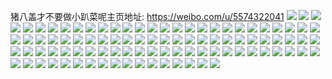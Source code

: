 猪八盖才不要做小趴菜呢主页地址: https://weibo.com/u/5574322041 
![](https://wx4.sinaimg.cn/mw2000/0065fhO1ly1h9gfhg8dzej31400u03zt.jpg) 
![](https://wx4.sinaimg.cn/mw2000/0065fhO1ly1h9gfhfz342j31400u0tbh.jpg) 
![](https://wx4.sinaimg.cn/mw2000/0065fhO1ly1h9co6ij079j30rs1k50ye.jpg) 
![](https://wx4.sinaimg.cn/mw2000/0065fhO1ly1h9co6j68i2j30wi1g0wj5.jpg) 
![](https://wx4.sinaimg.cn/mw2000/0065fhO1ly1h9co6k74qbj30o50t67bg.jpg) 
![](https://wx4.sinaimg.cn/mw2000/0065fhO1ly1h9co7jr7dzj30u91o67h7.jpg) 
![](https://wx4.sinaimg.cn/mw2000/0065fhO1ly1h9co6l2a3rj30wg0sj76y.jpg) 
![](https://wx4.sinaimg.cn/mw2000/0065fhO1ly1h8olkpkm5aj31mw1vh7wh.jpg) 
![](https://wx4.sinaimg.cn/mw2000/0065fhO1ly1h8olkifdubj32c0340kjm.jpg) 
![](https://wx4.sinaimg.cn/mw2000/0065fhO1ly1h8olksi25wj32c03404qq.jpg) 
![](https://wx4.sinaimg.cn/mw2000/0065fhO1ly1h8olkr7v8ij31yc0vt7jh.jpg) 
![](https://wx4.sinaimg.cn/mw2000/0065fhO1ly1h890sjvc1cj31n310wgwd.jpg) 
![](https://wx4.sinaimg.cn/mw2000/0065fhO1ly1h890sjgw27j31la11ywnt.jpg) 
![](https://wx4.sinaimg.cn/mw2000/0065fhO1ly1h890slfbikj31m412jtgy.jpg) 
![](https://wx4.sinaimg.cn/mw2000/0065fhO1ly1h890slplasj31nm125tgh.jpg) 
![](https://wx4.sinaimg.cn/mw2000/0065fhO1ly1h890sm18o2j31n011jn5m.jpg) 
![](https://wx4.sinaimg.cn/mw2000/0065fhO1ly1h890swscjnj313c0p8jxx.jpg) 
![](https://wx4.sinaimg.cn/mw2000/0065fhO1ly1h809za6rjkj30wi1yc1kx.jpg) 
![](https://wx4.sinaimg.cn/mw2000/0065fhO1ly1h7yo5n3dvoj30u0140wlp.jpg) 
![](https://wx4.sinaimg.cn/mw2000/0065fhO1ly1h7yo5mt8fdj30u0140gts.jpg) 
![](https://wx4.sinaimg.cn/mw2000/0065fhO1ly1h7y1u8waqxj31o0280hdt.jpg) 
![](https://wx4.sinaimg.cn/mw2000/0065fhO1ly1h7y1uc4bh6j31o0280qv5.jpg) 
![](https://wx4.sinaimg.cn/mw2000/0065fhO1ly1h7y1uaklf9j31o0280qv5.jpg) 
![](https://wx4.sinaimg.cn/mw2000/0065fhO1ly1h7y1udzne5j31o0280kjl.jpg) 
![](https://wx4.sinaimg.cn/mw2000/0065fhO1ly1h7y1ufejrrj31o0280npd.jpg) 
![](https://wx4.sinaimg.cn/mw2000/0065fhO1ly1h7y1ug68h0j31o0280e81.jpg) 
![](https://wx4.sinaimg.cn/mw2000/0065fhO1ly1h7y1u4b7fgj31o0280npd.jpg) 
![](https://wx4.sinaimg.cn/mw2000/0065fhO1ly1h7y1uhx273j31o0280hdt.jpg) 
![](https://wx4.sinaimg.cn/mw2000/0065fhO1ly1h7y1uk566dj31o0280npd.jpg) 
![](https://wx4.sinaimg.cn/mw2000/0065fhO1ly1h7osbageqzj30xc16zdn7.jpg) 
![](https://wx4.sinaimg.cn/mw2000/0065fhO1ly1h7osba3rspj30rs0u5gri.jpg) 
![](https://wx4.sinaimg.cn/mw2000/0065fhO1ly1h7osbb8r0dj30rs0u5n4j.jpg) 
![](https://wx4.sinaimg.cn/mw2000/0065fhO1ly1h7osbbo4k7j30xc16u46e.jpg) 
![](https://wx4.sinaimg.cn/mw2000/0065fhO1ly1h7osb9hbklj30rs19pn99.jpg) 
![](https://wx4.sinaimg.cn/mw2000/0065fhO1ly1h7osbatpo6j30rs19lahq.jpg) 
![](https://wx4.sinaimg.cn/mw2000/0065fhO1ly1h7d1euzbgkj30u01iz78q.jpg) 
![](https://wx4.sinaimg.cn/mw2000/0065fhO1ly1h7804azhdfj30u01sxn7k.jpg) 
![](https://wx4.sinaimg.cn/mw2000/0065fhO1ly1h78001svdwj30wi1yck13.jpg) 
![](https://wx4.sinaimg.cn/mw2000/0065fhO1ly1h74ui1zr7hj32c0340e6x.jpg) 
![](https://wx4.sinaimg.cn/mw2000/0065fhO1ly1h74uhxzeykj33402c01ky.jpg) 
![](https://wx4.sinaimg.cn/mw2000/0065fhO1ly1h74ui3d2pyj32c0340x6p.jpg) 
![](https://wx4.sinaimg.cn/mw2000/0065fhO1ly1h74ui4k7taj33402c0b2a.jpg) 
![](https://wx4.sinaimg.cn/mw2000/0065fhO1ly1h74ukz1jw8j30yn0yn1k1.jpg) 
![](https://wx4.sinaimg.cn/mw2000/0065fhO1ly1h7164mqx82j30vm0hsdhh.jpg) 
![](https://wx4.sinaimg.cn/mw2000/0065fhO1ly1h709777nanj33402c0b2a.jpg) 
![](https://wx4.sinaimg.cn/mw2000/0065fhO1ly1h70979acxij32c0340b2b.jpg) 
![](https://wx4.sinaimg.cn/mw2000/0065fhO1ly1h6yt5s5pj3j30u013yjt8.jpg) 
![](https://wx4.sinaimg.cn/mw2000/0065fhO1ly1h6yq872omtj30u015cdgn.jpg) 
![](https://wx4.sinaimg.cn/mw2000/0065fhO1ly1h6yq823ysnj30u015otf1.jpg) 
![](https://wx4.sinaimg.cn/mw2000/0065fhO1ly1h6yq82k9haj30u011rafm.jpg) 
![](https://wx4.sinaimg.cn/mw2000/0065fhO1ly1h6yq82tk8wj30u016xdop.jpg) 
![](https://wx4.sinaimg.cn/mw2000/0065fhO1ly1h6yaj4z3zcj30h70w1q5u.jpg) 
![](https://wx4.sinaimg.cn/mw2000/0065fhO1ly1h6yaj606t2j30u00u0q8d.jpg) 
![](https://wx4.sinaimg.cn/mw2000/0065fhO1ly1h6zh1pnlwrj30u0140q81.jpg) 
![](https://wx4.sinaimg.cn/mw2000/0065fhO1ly1h6zh2hcmdtj30u0140wox.jpg) 
![](https://wx4.sinaimg.cn/mw2000/0065fhO1ly1gll6kqzqo1j30u0140q7s.jpg) 
![](https://wx4.sinaimg.cn/mw2000/0065fhO1ly1glf36t5ykjj31hc0zkn3m.jpg) 
![](https://wx4.sinaimg.cn/mw2000/0065fhO1ly1glf36nw2t9j31n918g111.jpg) 
![](https://wx4.sinaimg.cn/mw2000/0065fhO1ly1glf36nhroqj32io1og1kz.jpg) 
![](https://wx4.sinaimg.cn/mw2000/0065fhO1ly1glf36pybwrj32ck30ax6q.jpg) 
![](https://wx4.sinaimg.cn/mw2000/0065fhO1ly1glf36r78hnj335s2dcb2b.jpg) 
![](https://wx4.sinaimg.cn/mw2000/0065fhO1ly1glf36osiryj32bk1vihdu.jpg) 
![](https://wx4.sinaimg.cn/mw2000/0065fhO1ly1glf36sx76xj31400u0tcp.jpg) 
![](https://wx4.sinaimg.cn/mw2000/0065fhO1ly1glf36sqs72j30vd0kujzo.jpg) 
![](https://wx4.sinaimg.cn/mw2000/0065fhO1ly1glf36s3c0dj30xc21c7wh.jpg) 
![](https://wx4.sinaimg.cn/mw2000/0065fhO1ly1glf2wsr6yrj30zk0qowhr.jpg) 
![](https://wx4.sinaimg.cn/mw2000/0065fhO1ly1glf2wtv89uj321l1t7b2b.jpg) 
![](https://wx4.sinaimg.cn/mw2000/0065fhO1ly1glf2wxudowj311p1hx7wh.jpg) 
![](https://wx4.sinaimg.cn/mw2000/0065fhO1ly1glf2wx2h57j32qr18g7wi.jpg) 
![](https://wx4.sinaimg.cn/mw2000/0065fhO1ly1glf2wwf7mcj31g118gn9v.jpg) 
![](https://wx4.sinaimg.cn/mw2000/0065fhO1ly1glf2wuc8vaj31u414o7o6.jpg) 
![](https://wx4.sinaimg.cn/mw2000/0065fhO1ly1glf2wvsftrj31n918gnd6.jpg) 
![](https://wx4.sinaimg.cn/mw2000/0065fhO1ly1glf2wzc171j32402tc1ky.jpg) 
![](https://wx4.sinaimg.cn/mw2000/0065fhO1ly1glf2x028xhj33342bc7wh.jpg) 
![](https://wx4.sinaimg.cn/mw2000/0065fhO1ly1gjqdlbclybj31400u0jum.jpg) 
![](https://wx4.sinaimg.cn/mw2000/0065fhO1ly1gjqdl84trlj30u01400zo.jpg) 
![](https://wx4.sinaimg.cn/mw2000/0065fhO1ly1gjqdl8r4azj30u01407ce.jpg) 
![](https://wx4.sinaimg.cn/mw2000/0065fhO1ly1gjqdl9ue5uj30u00u0784.jpg) 
![](https://wx4.sinaimg.cn/mw2000/0065fhO1ly1gjqdknkw1oj30u01u0jvu.jpg) 
![](https://wx4.sinaimg.cn/mw2000/0065fhO1ly1gjqdlatvp6j30u00u0dj6.jpg) 
![](https://wx4.sinaimg.cn/mw2000/0065fhO1ly1gjqdlboe1ij30i70m8gnl.jpg) 
![](https://wx4.sinaimg.cn/mw2000/0065fhO1ly1gjqdlcnix9j31400u078r.jpg) 
![](https://wx4.sinaimg.cn/mw2000/0065fhO1ly1gjqdlc7pijj30u0140wmz.jpg) 
![](https://wx4.sinaimg.cn/mw2000/0065fhO1ly1gczj6q7inpj31401o0e82.jpg) 
![](https://wx4.sinaimg.cn/mw2000/0065fhO1ly1gczj6r26wij30ty1hce81.jpg) 
![](https://wx4.sinaimg.cn/mw2000/0065fhO1ly1gcti8qfkgfj31401o0b29.jpg) 
![](https://wx4.sinaimg.cn/mw2000/0065fhO1ly1gcti8r8esgj310t1o0hdt.jpg) 
![](https://wx4.sinaimg.cn/mw2000/0065fhO1ly1gcti8scbdcj31401o0x6p.jpg) 
![](https://wx4.sinaimg.cn/mw2000/0065fhO1ly1gcti8t2o1qj31bp1rlb0v.jpg) 
![](https://wx4.sinaimg.cn/mw2000/0065fhO1ly1gcti8tkf9ij30rs1as4cs.jpg) 
![](https://wx4.sinaimg.cn/mw2000/0065fhO1ly1gcti8tyzd7j30pz0yn105.jpg) 
![](https://wx4.sinaimg.cn/mw2000/0065fhO1ly1gcsp40scxdj32402tc4qq.jpg) 
![](https://wx4.sinaimg.cn/mw2000/0065fhO1ly1gcsp422ipoj32402tce82.jpg) 
![](https://wx4.sinaimg.cn/mw2000/0065fhO1ly1gcsp43c18hj32402tce82.jpg) 
![](https://wx4.sinaimg.cn/mw2000/0065fhO1ly1gby7xi0u7vj30jg0jggmm.jpg) 
